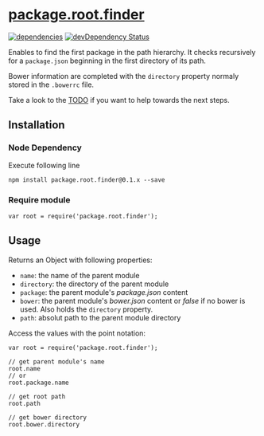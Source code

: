 # [package.root.finder](https://github.com/luscus/package.root.finder)
[![dependencies](https://david-dm.org/luscus/package.root.finder.png)](https://david-dm.org/luscus/package.root.finder)
[![devDependency Status](https://david-dm.org/luscus/package.root.finder/dev-status.svg?theme=shields.io)](https://david-dm.org/luscus/package.root.finder#info=devDependencies)

Enables to find the first package in the path hierarchy.
It checks recursively for a `package.json` beginning in the first directory of its path.

Bower information are completed with the `directory` property normaly stored in the `.bowerrc` file.


Take a look to the [TODO](https://github.com/luscus/package.root.finder/blob/master/TODO.md) if you want to help towards the next steps.



## Installation

### Node Dependency

Execute following line

    npm install package.root.finder@0.1.x --save


### Require module

    var root = require('package.root.finder');


## Usage

Returns an Object with following properties:

* `name`: the name of the parent module
* `directory`: the directory of the parent module
* `package`: the parent module's *package.json* content
* `bower`: the parent module's *bower.json* content or *false* if no bower is used. Also holds the `directory` property.
* `path`: absolut path to the parent module directory

Access the values with the point notation:

    var root = require('package.root.finder');

    // get parent module's name
    root.name
    // or
    root.package.name

    // get root path
    root.path

    // get bower directory
    root.bower.directory
